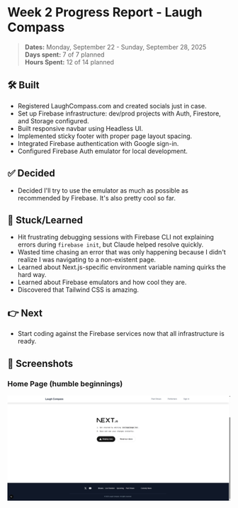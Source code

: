 # Week 2 Progress Report - Laugh Compass

> **Dates:** Monday, September 22 - Sunday, September 28, 2025  
> **Days spent:** 7 of 7 planned  
> **Hours Spent:** 12 of 14 planned

## 🛠️ Built

- Registered LaughCompass.com and created socials just in case.
- Set up Firebase infrastructure: dev/prod projects with Auth, Firestore, and Storage configured.
- Built responsive navbar using Headless UI.
- Implemented sticky footer with proper page layout spacing.
- Integrated Firebase authentication with Google sign-in.
- Configured Firebase Auth emulator for local development.

## ✅ Decided

- Decided I'll try to use the emulator as much as possible as recommended by Firebase. It's also pretty cool so far.

## 💭 Stuck/Learned

- Hit frustrating debugging sessions with Firebase CLI not explaining errors during `firebase init`, but Claude helped resolve quickly.
- Wasted time chasing an error that was only happening because I didn't realize I was navigating to a non-existent page.
- Learned about Next.js-specific environment variable naming quirks the hard way.
- Learned about Firebase emulators and how cool they are.
- Discovered that Tailwind CSS is amazing.

## 👉 Next

- Start coding against the Firebase services now that all infrastructure is ready.

## 📱 Screenshots

### Home Page (humble beginnings)

![Initial home page](https://github.com/prsantos-com/laugh-compass-progress/raw/main/screenshots/week-1-home-page.png)
